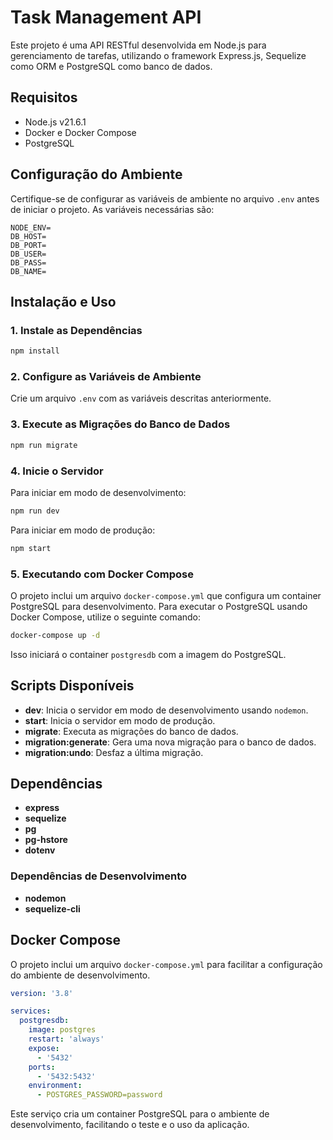 # Task Management API

Este projeto é uma API RESTful desenvolvida em Node.js para gerenciamento de tarefas, utilizando o framework Express.js, Sequelize como ORM e PostgreSQL como banco de dados.

## Requisitos

- Node.js v21.6.1
- Docker e Docker Compose
- PostgreSQL

## Configuração do Ambiente

Certifique-se de configurar as variáveis de ambiente no arquivo `.env` antes de iniciar o projeto. As variáveis necessárias são:

```
NODE_ENV=
DB_HOST=
DB_PORT=
DB_USER=
DB_PASS=
DB_NAME=
```

## Instalação e Uso

### 1. Instale as Dependências

```sh
npm install
```

### 2. Configure as Variáveis de Ambiente

Crie um arquivo `.env` com as variáveis descritas anteriormente.

### 3. Execute as Migrações do Banco de Dados

```sh
npm run migrate
```

### 4. Inicie o Servidor

Para iniciar em modo de desenvolvimento:

```sh
npm run dev
```

Para iniciar em modo de produção:

```sh
npm start
```

### 5. Executando com Docker Compose

O projeto inclui um arquivo `docker-compose.yml` que configura um container PostgreSQL para desenvolvimento. Para executar o PostgreSQL usando Docker Compose, utilize o seguinte comando:

```sh
docker-compose up -d
```

Isso iniciará o container `postgresdb` com a imagem do PostgreSQL.

## Scripts Disponíveis

- **dev**: Inicia o servidor em modo de desenvolvimento usando `nodemon`.
- **start**: Inicia o servidor em modo de produção.
- **migrate**: Executa as migrações do banco de dados.
- **migration:generate**: Gera uma nova migração para o banco de dados.
- **migration:undo**: Desfaz a última migração.

## Dependências

- **express**
- **sequelize**
- **pg**
- **pg-hstore**
- **dotenv**

### Dependências de Desenvolvimento

- **nodemon**
- **sequelize-cli**

## Docker Compose

O projeto inclui um arquivo `docker-compose.yml` para facilitar a configuração do ambiente de desenvolvimento.

```yaml
version: '3.8'

services:
  postgresdb:
    image: postgres
    restart: 'always'
    expose:
      - '5432'
    ports:
      - '5432:5432'
    environment:
      - POSTGRES_PASSWORD=password
```

Este serviço cria um container PostgreSQL para o ambiente de desenvolvimento, facilitando o teste e o uso da aplicação.